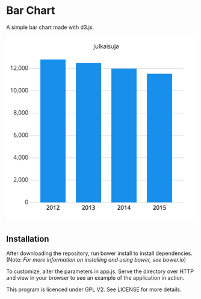 # Bar Chart
A simple bar chart made with d3.js.

![The included example running in-browser](https://raw.githubusercontent.com/UniversityofHelsinki/bar-chart/master/screenshot.png)

## Installation

After downloading the repository, run bower install to install dependencies.
(Note: *For more information on installing and using bower, see bower.io*)

To customize, alter the parameters in app.js.
Serve the directory over HTTP and view in your browser to see an example of the application in action.

This program is licenced under GPL V2. See LICENSE for more details.
